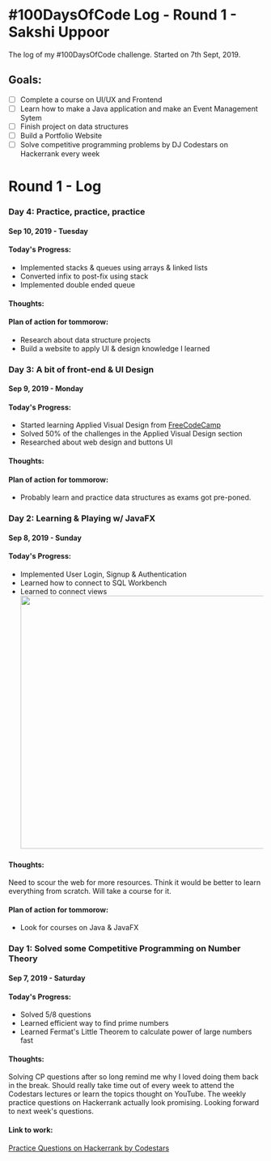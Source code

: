 # #100DaysOfCode Log - Round 1 - Sakshi Uppoor

The log of my #100DaysOfCode challenge. Started on 7th Sept, 2019.

## Goals:
* [ ] Complete a course on UI/UX and Frontend
* [ ] Learn how to make a Java application and make  an Event Management Sytem
* [ ] Finish project on data structures
* [ ] Build a Portfolio Website
* [ ] Solve competitive programming problems by DJ Codestars on Hackerrank every week

# __Round 1 - Log__

### __Day 4: Practice, practice, practice__
#### Sep 10, 2019 - Tuesday

#### Today's Progress: 
* Implemented stacks & queues using arrays & linked lists
* Converted infix to post-fix using stack
* Implemented double ended queue

#### Thoughts:

#### Plan of action for tommorow: 
* Research about data structure projects
* Build a website to apply UI & design knowledge I learned

### __Day 3: A bit of front-end & UI Design__
#### Sep 9, 2019 - Monday

#### Today's Progress: 
* Started learning Applied Visual Design from [FreeCodeCamp](https://learn.freecodecamp.org/) 
* Solved 50% of the challenges in the Applied Visual Design section
* Researched about web design and buttons UI

#### Thoughts:  

#### Plan of action for tommorow: 
* Probably learn and practice data structures as exams got pre-poned.

### __Day 2: Learning & Playing w/ JavaFX__
#### Sep 8, 2019 - Sunday

#### Today's Progress: 
* Implemented User Login, Signup & Authentication
* Learned how to connect to SQL Workbench
* Learned to connect views
<br /><img src="https://i.imgur.com/y4VKmAF.jpg" width=500></img>

#### Thoughts:  
Need to scour the web for more resources. Think it would be better to learn everything from scratch. Will take a course for it.

#### Plan of action for tommorow: 
* Look for courses on Java & JavaFX


### __Day 1: Solved some Competitive Programming on Number Theory__
#### Sep 7, 2019 - Saturday

#### Today's Progress: 
* Solved 5/8 questions
* Learned efficient way to find prime numbers
* Learned Fermat's Little Theorem to calculate power of large numbers fast

#### Thoughts:  
Solving CP questions after so long remind me why I loved doing them back in the break. Should really take time out of every week to attend the Codestars lectures or learn the topics thought on YouTube. The weekly practice questions on Hackerrank actually look promising. Looking forward to next week's questions.

#### Link to work: 
[Practice Questions on Hackerrank by Codestars](https://www.hackerrank.com/contests/practice-questions-1567579589/challenges)
